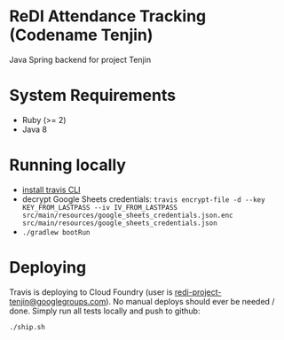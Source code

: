 # ReDI Attendance Tracking (Codename Tenjin)
Java Spring backend for project Tenjin

# System Requirements

* Ruby (>= 2)
* Java 8

# Running locally

* [install travis CLI](https://github.com/travis-ci/travis.rb#installation)
* decrypt Google Sheets credentials: `travis encrypt-file -d --key KEY_FROM_LASTPASS --iv IV_FROM_LASTPASS src/main/resources/google_sheets_credentials.json.enc src/main/resources/google_sheets_credentials.json`
* `./gradlew bootRun`

# Deploying

Travis is deploying to Cloud Foundry (user is redi-project-tenjin@googlegroups.com). No manual deploys
should ever be needed / done. Simply run all tests locally and push to github:

`./ship.sh`
